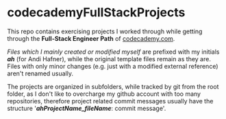 # codecademyFullStackProjects
This repo contains exercising projects I worked through while getting through the **Full-Stack Engineer Path** of [codecademy.com](https://codecademy.com).

_Files which I mainly created or modified myself_ are prefixed with my initials **_ah_** (for Andi Hafner), while the original template files remain as they are.
Files with only minor changes (e.g. just with a modified external reference) aren't renamed usually.

The projects are organized in subfolders, while tracked by git from the root folder, as I don't like to overcharge my github account with too many repositories,  therefore project related commit messages usually have the structure '**_ahProjectName_fileName_**: commit message'.
 
